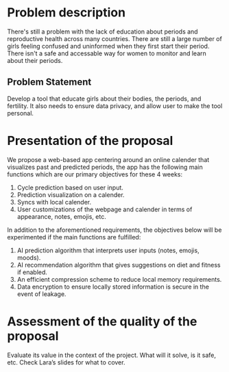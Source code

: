 # Problem description
There's still a problem with the lack of education about periods and reproductive health across many countries. There are still a large number of girls feeling confused and uninformed when they first start their period. There isn't a safe 
and accessable way for women to monitor and learn about their periods.


## Problem Statement

Develop a tool that educate girls about their bodies, the periods, and fertility. It also needs to ensure data privacy, and allow user to make the tool personal.


# Presentation of the proposal

We propose a web-based app centering around an online calender that visualizes past and predicted periods, the app has the following main functions which are our primary objectives for these 4 weeks:
1. Cycle prediction based on user input.
2. Prediction visualization on a calender.
3. Syncs with local calender.
4. User customizations of the webpage and calender in terms of appearance, notes, emojis, etc.

In addition to the aforementioned requirements, the objectives below will be experimented if the main functions are fulfilled:
1. AI prediction algorithm that interprets user inputs (notes, emojis, moods).
2. AI recommendation algorithm that gives suggestions on diet and fitness if enabled.
3. An efficient compression scheme to reduce local memory requirements.
4. Data encryption to ensure locally stored information is secure in the event of leakage.


# Assessment of the quality of the proposal

Evaluate its value in the context of the project. What will it solve, is it safe, etc. Check Lara’s slides for what to cover.


